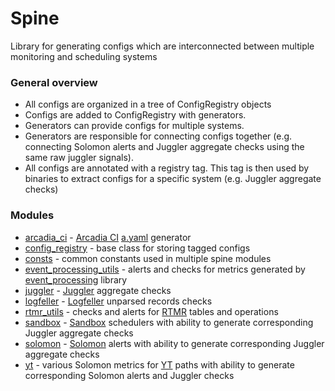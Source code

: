 # Spine

Library for generating configs which are interconnected between multiple monitoring 
and scheduling systems

### General overview
- All configs are organized in a tree of ConfigRegistry objects
- Configs are added to ConfigRegistry with generators.
- Generators can provide configs for multiple systems.
- Generators are responsible for connecting configs together
(e.g. connecting Solomon alerts and Juggler aggregate checks using the same raw juggler signals).
- All configs are annotated with a registry tag.
This tag is then used by binaries to extract configs for a specific system (e.g. Juggler aggregate checks)

### Modules
- [arcadia_ci](arcadia_ci/README.md) - [Arcadia CI](https://docs.yandex-team.ru/ci/) [a.yaml](https://docs.yandex-team.ru/ci/basics) generator
- [config_registry](config_registry) - base class for storing tagged configs
- [consts](consts) - common constants used in multiple spine modules
- [event_processing_utils](event_processing_utils/README.md) - alerts and checks for metrics generated by
[event_processing](https://a.yandex-team.ru/arc/trunk/arcadia/crypta/lib/native/event_processing) library
- [juggler](juggler/README.md) - [Juggler](https://juggler.yandex-team.ru/) aggregate checks
- [logfeller](logfeller/README.md) - [Logfeller](https://wiki.yandex-team.ru/logfeller/) unparsed records checks
- [rtmr_utils](rtmr_utils/README.md) - checks and alerts for [RTMR](https://rtmr.yandex-team.ru) tables and operations
- [sandbox](sandbox/README.md) - [Sandbox](https://sandbox.yandex-team.ru) schedulers with ability 
to generate corresponding Juggler aggregate checks
- [solomon](solomon/README.md) - [Solomon](https://solomon.yandex-team.ru/) alerts with ability 
to generate corresponding Juggler aggregate checks
- [yt](yt/README.md) - various Solomon metrics for [YT](https://yt.yandex-team.ru/) paths
with ability to generate corresponding Solomon alerts and Juggler checks
